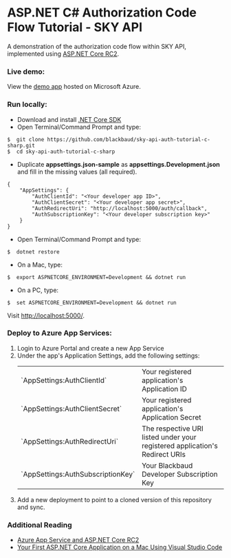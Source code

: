 # ASP.NET C# Authorization Code Flow Tutorial - SKY API

A demonstration of the authorization code flow within SKY API, implemented using [ASP.NET Core RC2](https://blogs.msdn.microsoft.com/webdev/2016/05/16/announcing-asp-net-core-rc2/).

### Live demo:
View the [demo app](https://dotnetauthcode.azurewebsites.net/) hosted on Microsoft Azure.

### Run locally:

- Download and install [.NET Core SDK](https://www.microsoft.com/net/core)
- Open Terminal/Command Prompt and type:
```
$  git clone https://github.com/blackbaud/sky-api-auth-tutorial-c-sharp.git
$  cd sky-api-auth-tutorial-c-sharp
```
- Duplicate **appsettings.json-sample** as **appsettings.Development.json** and fill in the missing values (all required).
```
{
    "AppSettings": {
        "AuthClientId": "<Your developer app ID>",
        "AuthClientSecret": "<Your developer app secret>",
        "AuthRedirectUri": "http://localhost:5000/auth/callback",
        "AuthSubscriptionKey": "<Your developer subscription key>"
    }
}
```
- Open Terminal/Command Prompt and type:
```
$  dotnet restore
```
- On a Mac, type:
```
$  export ASPNETCORE_ENVIRONMENT=Development && dotnet run
```
- On a PC, type:
```
$  set ASPNETCORE_ENVIRONMENT=Development && dotnet run
```

Visit [http://localhost:5000/](http://localhost:5000/).

### Deploy to Azure App Services:
1. Login to Azure Portal and create a new App Service
1. Under the app's Application Settings, add the following settings:
    <table>
        <tr>
            <td>`AppSettings:AuthClientId`</td>
            <td>Your registered application's Application ID</td>
        </tr>
        <tr>
            <td>`AppSettings:AuthClientSecret`</td>
            <td>Your registered application's Application Secret</td>
        </tr>
        <tr>
            <td>`AppSettings:AuthRedirectUri`</td>
            <td>The respective URI listed under your registered application's Redirect URIs</td>
        </tr>
        <tr>
            <td>`AppSettings:AuthSubscriptionKey`</td>
            <td>Your Blackbaud Developer Subscription Key</td>
        </tr>
    </table>
1. Add a new deployment to point to a cloned version of this repository and sync.

### Additional Reading
- [Azure App Service and ASP.NET Core RC2](https://blogs.msdn.microsoft.com/appserviceteam/2016/05/24/azure-app-service-and-asp-net-core-rc2/)
- [Your First ASP.NET Core Application on a Mac Using Visual Studio Code](https://docs.asp.net/en/latest/tutorials/your-first-mac-aspnet.html#publishing-to-azure)
